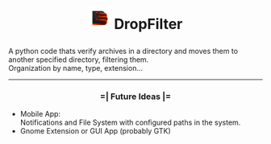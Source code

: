 # <p align="center"><img src="https://github.com/Zvorky/DropFilter/blob/main/DropFilter_icon.svg" width="44" height="44"> DropFilter</p>
A python code thats verify archives in a directory and moves them to another specified directory, filtering them.  
Organization by name, type, extension...

----


### <p align="center">=| Future Ideas |=</p>
- Mobile App:  
Notifications and File System with configured paths in the system.  
- Gnome Extension or GUI App (probably GTK)  
